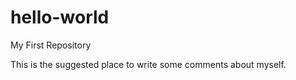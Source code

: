 # hello-world
My First Repository

This is the suggested place to write some comments about myself.
